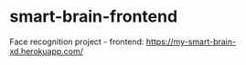 # smart-brain-frontend
Face recognition project - frontend: https://my-smart-brain-xd.herokuapp.com/
